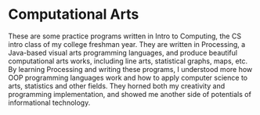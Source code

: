 # Computational Arts
These are some practice programs written in Intro to Computing, the CS intro class of my college freshman year. They are written in Processing, a Java-based visual arts programming languages, and produce beautiful computational arts works, including line arts, statistical graphs, maps, etc. By learning Processing and writing these programs, I understood more how OOP programming languages work and how to apply computer science to arts, statistics and other fields. They horned both my creativity and programming implementation, and showed me another side of potentials of informational technology.
